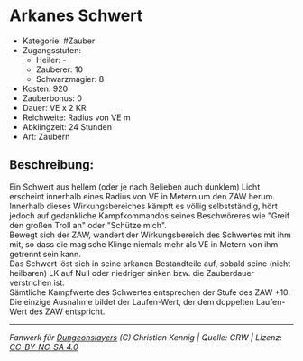 # Arkanes Schwert  
- Kategorie: #Zauber  
- Zugangsstufen:  
  - Heiler: -  
  - Zauberer: 10  
  - Schwarzmagier: 8  
- Kosten: 920  
- Zauberbonus: 0  
- Dauer: VE x 2 KR  
- Reichweite: Radius von VE m  
- Abklingzeit: 24 Stunden  
- Art: Zaubern     

## Beschreibung:
Ein Schwert aus hellem (oder je nach Belieben auch dunklem) Licht erscheint innerhalb eines Radius von VE in Metern um den ZAW herum.<br>Innerhalb dieses Wirkungsbereiches kämpft es völlig selbstständig, hört jedoch auf gedankliche Kampfkommandos seines Beschwöreres wie "Greif den großen Troll an" oder "Schütze mich".<br>Bewegt sich der ZAW, wandert der Wirkungsbereich des Schwertes mit ihm mit, so dass die magische Klinge niemals mehr als VE in Metern von ihm getrennt sein kann.<br>Das Schwert löst sich in seine arkanen Bestandteile auf, sobald seine (nicht heilbaren) LK auf Null oder niedriger sinken bzw. die Zauberdauer verstrichen ist.<br>Sämtliche Kampfwerte des Schwertes entsprechen der Stufe des ZAW +10.<br>Die einzige Ausnahme bildet der Laufen-Wert, der dem doppelten Laufen-Wert des ZAW entspricht.


___
*Fanwerk für [Dungeonslayers](https://www.dungeonslayers.net/) (C) Christian Kennig | Quelle: GRW | Lizenz: [CC-BY-NC-SA 4.0](https://creativecommons.org/licenses/by-nc-sa/4.0/deed.de)*